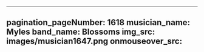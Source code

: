 ------
pagination_pageNumber: 1618
musician_name: Myles
band_name: Blossoms
img_src: images/musician1647.png
onmouseover_src: 
------